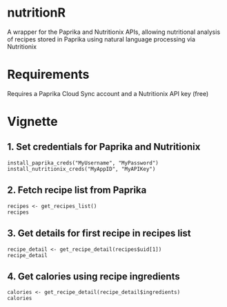 # nutritionR
A wrapper for the Paprika and Nutritionix APIs, allowing nutritional analysis of recipes stored in Paprika using natural language processing via Nutritionix

# Requirements

Requires a Paprika Cloud Sync account and a Nutritionix API key (free)

# Vignette

## 1. Set credentials for Paprika and Nutritionix

```
install_paprika_creds("MyUsername", "MyPassword")
install_nutritionix_creds("MyAppID", "MyAPIKey")
```

## 2. Fetch recipe list from Paprika

```
recipes <- get_recipes_list()
recipes
```

## 3. Get details for first recipe in recipes list

```
recipe_detail <- get_recipe_detail(recipes$uid[1])
recipe_detail
```

## 4. Get calories using recipe ingredients

```
calories <- get_recipe_detail(recipe_detail$ingredients)
calories
```
